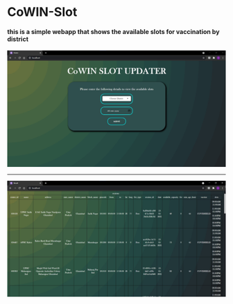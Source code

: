 # CoWIN-Slot
#### this is a simple webapp that shows the available slots for vaccination by district
![Alt text](./public/images/1.jpg?raw=true "Home Page")<hr>
![Alt text](./public/images/2.jpg?raw=true "Home Page")